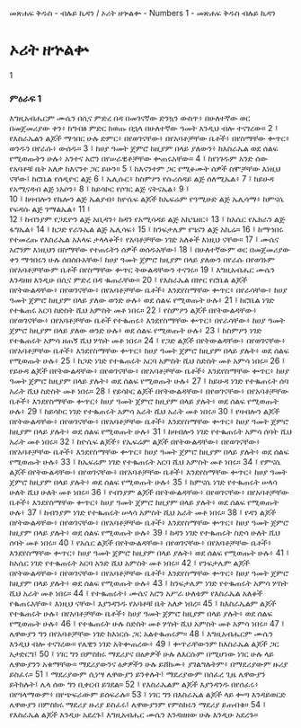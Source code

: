 ﻿
መጽሐፍ ቅዱስ - ብሉይ ኪዳን / ኦሪት ዘኍልቍ - Numbers 1 - መጽሐፍ ቅዱስ ብሉይ ኪዳን
# ኦሪት ዘኍልቍ
1
### ምዕራፍ 1
እግዚአብሔርም ሙሴን በሲና ምድረ በዳ በመገናኛው ድንኳን ውስጥ፥ በሁለተኛው ወር በመጀመሪያው ቀን፥ ከግብፅ ምድር ከወጡ በኋላ በሁለተኛው ዓመት እንዲህ ብሎ ተናገረው።
2 ፤ የእስራኤልን ልጆች ማኅበር ሁሉ ድምር፥ በየወገናቸው፥ በየአባቶቻቸው ቤቶች፥ በየስማቸው ቍጥር፥ ወንዱን በየራሱ፥ ውሰዱ።
3 ፤ ከሀያ ዓመት ጀምሮ ከዚያም በላይ ያለውን፥ ከእስራኤል ወደ ሰልፍ የሚወጡትን ሁሉ፥ አንተና አሮን በየሠራዊቶቻቸው ቍጠሩአቸው።
4 ፤ ከየነገዱም አንድ ሰው የአባቶቹ ቤት አለቃ ከእናንተ ጋር ይሁን።
5 ፤ ከእናንተም ጋር የሚቆሙት ሰዎች ስሞቻቸው እነዚህ ናቸው፤ ከሮቤል የሰዲዮር ልጅ
6 ፤ ኤሊሱር፥ ከስምዖን የሱሪሰዳይ ልጅ ሰለሚኤል፥
7 ፤ ከይሁዳ የአሚናዳብ ልጅ ነአሶን፥
8 ፤ ከይሳኮር የሶገር ልጅ ናትናኤል፥
9 ፤  
10 ፤ ከዛብሎን የኬሎን ልጅ ኤልያብ፥ ከዮሴፍ ልጆች ከኤፍሬም የዓሚሁድ ልጅ ኤሊሳማ፥ ከምናሴ የፍዳሱ ልጅ ገማልኤል፥
11 ፤  
12 ፤ ከብንያም የጋዴዮን ልጅ አቢዳን፥ ከዳን የአሚሳዳይ ልጅ አኪዔዘር፥
13 ፤ ከአሴር የኤክራን ልጅ ፋግኤል፥
14 ፤ ከጋድ የራጉኤል ልጅ ኤሊሳፍ፥
15 ፤ ከንፍታሌም የዔናን ልጅ አኪሬ።
16 ፤ ከማኅበሩ የተመረጡ የእስራኤል አእላፍ ታላላቆች፥ የአባቶቻቸው ነገድ አለቆች እነዚህ ናቸው።
17 ፤ ሙሴና አሮንም እነዚህን በስማቸው የተጠሩትን ሰዎች ወሰዱአቸው፤
18 ፤ በሁለተኛውም ወር በመጀመሪያው ቀን ማኅበሩን ሁሉ ሰበሰቡአቸው፤ ከሀያ ዓመት ጀምሮ ከዚያም በላይ ያለውን በየራሱ በየወገኑም በየአባቶቻቸውም ቤቶች በየስማቸው ቍጥር ትውልዳቸውን ተናገሩ።
19 ፤ እግዚአብሔር ሙሴን እንዳዘዘ እንዲሁ በሲና ምድረ በዳ ቈጠራቸው።
20 ፤ የእስራኤል በኵር የሮቤል ልጆች በየትውልዳቸው፥ በየወገናቸው፥ በየአባቶቻቸው ቤቶች፥ እንደየስማቸው ቍጥር፥ በየራሳቸው፥ ከሀያ ዓመት ጀምሮ ከዚያም በላይ ያለው ወንድ ሁሉ፥ ወደ ሰልፍ የሚወጡት ሁሉ፥
21 ፤ ከሮቤል ነገድ የተቈጠሩ አርባ ስድስት ሺህ አምስት መቶ ነበሩ።
22 ፤ የስምዖን ልጆች በየትውልዳቸው፥ በየወገናቸው፥ በየአባቶቻቸው ቤቶች የተቈጠሩ፥ እንደየስማቸው ቍጥር፥ በየራሳቸው፥ ከሀያ ዓመት ጀምሮ ከዚያም በላይ ያለው ወንድ ሁሉ፥ ወደ ሰልፍ የሚወጡት ሁሉ፥
23 ፤ ከስምዖን ነገድ የተቈጠሩት አምሳ ዘጠኝ ሺህ ሦስት መቶ ነበሩ።
24 ፤ የጋድ ልጆች በየትውልዳቸው፥ በየወገናቸው፥ በየአባቶቻቸው ቤቶች፥ እንደየስማቸው ቍጥር፥ ከሀያ ዓመት ጀምሮ ከዚያም በላይ ያሉት፥ ወደ ሰልፍ የሚወጡት ሁሉ፥
25 ፤ ከጋድ ነገድ የተቈጠሩት አርባ አምስት ሺህ ስድስት መቶ አምሳ ነበሩ።
26 ፤ የይሁዳ ልጆች በየትውልዳቸው፥ በየወገናቸው፥ በየአባቶቻቸው ቤቶች፥ እንደየስማቸው ቍጥር፥ ከሀያ ዓመት ጀምሮ ከዚያም በላይ ያሉት፥ ወደ ሰልፍ የሚወጡት ሁሉ፥
27 ፤ ከይሁዳ ነገድ የተቈጠሩት ሰባ አራት ሺህ ስድስት መቶ ነበሩ።
28 ፤ የይሳኮር ልጆች በየትውልዳቸው፥ በየወገናቸው፥ በየአባቶቻቸው ቤቶች፥ እንደየስማቸው ቍጥር፥ ከሀያ ዓመት ጀምሮ ከዚያም በላይ ያሉት፥ ወደ ሰልፍ የሚወጡት ሁሉ፥
29 ፤ ከይሳኮር ነገድ የተቈጠሩት አምሳ አራት ሺህ አራት መቶ ነበሩ።
30 ፤ የዛብሎን ልጆች በየትውልዳቸው፥ በየወገናቸው፥ በየአባቶቻቸው ቤቶች፥ እንደየስማቸው ቍጥር፥ ከሀያ ዓመት ጀምሮ ከዚያም በላይ ያሉት፥ ወደ ሰልፍ የሚወጡት ሁሉ፥
31 ፤ ከዛብሎን ነገድ የተቈጠሩት አምሳ ሰባት ሺህ አራት መቶ ነበሩ።
32 ፤ ከዮሴፍ ልጆች፥ የኤፍሬም ልጆች በየትውልዳቸው፥ በየወገናቸው፥ በየአባቶቻቸው ቤቶች፥ እንደየስማቸው ቍጥር፥ ከሀያ ዓመት ጀምሮ ከዚያም በላይ ያሉት፥ ወደ ሰልፍ የሚወጡት ሁሉ፥
33 ፤ ከኤፍሬም ነገድ የተቈጠሩት አርባ ሺህ አምስት መቶ ነበሩ።
34 ፤ የምናሴ ልጆች በየትውልዳቸው፥ በየወገናቸው፥ በየአባቶቻቸው ቤቶች፥ እንደየስማቸው ቍጥር፥ ከሀያ ዓመት ጀምሮ ከዚያም በላይ ያሉት፥ ወደ ሰልፍ የሚወጡት ሁሉ፥
35 ፤ ከምናሴ ነገድ የተቈጠሩት ሠላሳ ሁለት ሺህ ሁለት መቶ ነበሩ።
36 ፤ የብንያም ልጆች በየትውልዳቸው፥ በየወገናቸው፥ በየአባቶቻቸው ቤቶች፥ እንደየስማቸው ቍጥር፥ ከሀያ ዓመት ጀምሮ ከዚያም በላይ ያሉት፥ ወደ ሰልፍ የሚወጡት ሁሉ፥
37 ፤ ከብንያም ነገድ የተቈጠሩት ሠላሳ አምስት ሺህ አራት መቶ ነበሩ።
38 ፤ የዳን ልጆች በየትውልዳቸው፥ በየወገናቸው፥ በየአባቶቻቸው ቤቶች፥ እንደየስማቸው ቍጥር፥ ከሀያ ዓመት ጀምሮ ከዚያም በላይ ያሉት፥ ወደ ሰልፍ የሚወጡት ሁሉ፥
39 ፤ ከዳን ነገድ የተቈጠሩት ስድሳ ሁለት ሺህ ሰባት መቶ ነበሩ።
40 ፤ የአሴር ልጆች በየትውልዳቸው፥ በየወገናቸው፥ በየአባቶቻቸው ቤቶች፥ እንደየስማቸው ቍጥር፥ ከሀያ ዓመት ጀምሮ ከዚያም በላይ ያሉት፥ ወደ ሰልፍ የሚወጡት ሁሉ፥
41 ፤ ከአሴር ነገድ የተቈጠሩት አርባ አንድ ሺህ አምስት መቶ ነበሩ።
42 ፤ የንፍታሌም ልጆች በየትውልዳቸው፥ በየወገናቸው፥ በየአባቶቻቸው ቤቶች፥ እንደየስማቸው ቍጥር፥ ከሀያ ዓመት ጀምሮ ከዚያም በላይ ያሉት፥ ወደ ሰልፍ የሚወጡት ሁሉ፥
43 ፤ ከንፍታሌም ነገድ የተቈጠሩት አምሳ ሦስት ሺህ አራት መቶ ነበሩ።
44 ፤ የተቈጠሩት፥ ሙሴና አሮን አሥራ ሁለቱም የእስራኤል አለቆች የቈጠሩአቸው፥ እነዚህ ናቸው፤ እያንዳንዱ የአባቶቹ ቤት አለቃ ነበረ።
45 ፤ ከእስራኤልም ልጆች የተቈጠሩት ሁሉ፥ በየአባቶቻቸው ቤቶች፥ ከሀያ ዓመት ጀምሮ ከዚያም በላይ ያሉት፥ ወደ ሰልፍ የሚወጡት ሁሉ፥
46 ፤ የተቈጠሩት ሁሉ ስድስት መቶ ሦስት ሺህ አምስት መቶ አምሳ ነበሩ።
47 ፤ ሌዋውያን ግን በየአባቶቻቸው ነገድ ከእነርሱ ጋር አልተቈጠሩም።
48 ፤ እግዚአብሔርም ሙሴን እንዲህ ብሎ ተናገረው። የሌዊን ነገድ አትቍጠረው፥
49 ፤ ቍጥራቸውንም ከእስራኤል ልጆች ጋር አታድርግ፤
50 ፤ ነገር ግን በምስክሩ ማደሪያና በዕቃዎች ሁሉ ለእርሱም በሚሆነው ነገር ሁሉ ላይ ሌዋውያንን አቁማቸው። ማደሪያውንና ዕቃዎችን ሁሉ ይሸከሙ፥ ያገልግሉትም፥ በማደሪያውም ዙሪያ ይስፈሩ።
51 ፤ ማደሪያውም ሲነሣ ሌዋውያን ይንቀሉት፤ ማደሪያውም በሰፈረ ጊዜ ሌዋውያን ይትከሉት፤ ሌላ ሰው ግን ቢቀርብ ይገደል።
52 ፤ የእስራኤልም ልጆች እያንዳንዱ በየሰፈሩ፥ በየዓላማውም፥ በየጭፍራውም ይሰፍራሉ።
53 ፤ ነገር ግን በእስራኤል ልጆች ላይ ቍጣ እንዳይወርድ ሌዋውያን በምስክሩ ማደሪያ ዙሪያ ይስፈሩ፤ ሌዋውያንም የምስክሩን ማደሪያ ይጠብቁ።
54 ፤ የእስራኤል ልጆች እንዲሁ አደረጉ፤ እግዚአብሔር ሙሴን እንዳዘዘው ሁሉ እንዲሁ አደረጉ።
